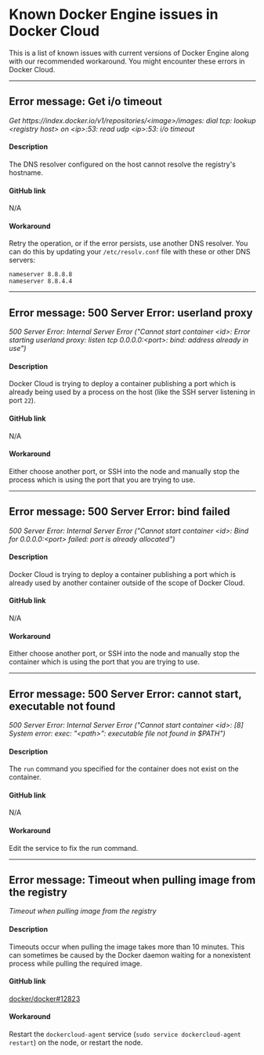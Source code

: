 <!--[metadata]>
+++
aliases = [
"/docker-cloud/faq/docker-errors-faq/"
]
title = "Known Issues in Docker Cloud"
description = "Known Docker Engine issues in Docker Cloud"
keywords = ["Engine, issues, troubleshoot"]
[menu.main]
parent="docker-cloud"
weight=50
+++
<![end-metadata]-->

# Known Docker Engine issues in Docker Cloud

This is a list of known issues with current versions of Docker Engine along with our recommended workaround. You might encounter these errors in Docker Cloud.

---

## Error message: Get i/o timeout

<!-- span tag prevents irritating autolinker from interpreting this as a link -->

*Get https<span></span>://index.docker.io/v1/repositories/\<image\>/images: dial tcp: lookup \<registry host> on \<ip>:53: read udp \<ip>:53: i/o timeout*

#### Description

The DNS resolver configured on the host cannot resolve the registry's hostname.

#### GitHub link

N/A

#### Workaround

Retry the operation, or if the error persists, use another DNS resolver. You can do this by updating your `/etc/resolv.conf` file with these or other DNS servers:

	nameserver 8.8.8.8
	nameserver 8.8.4.4

---

## Error message: 500 Server Error: userland proxy

*500 Server Error: Internal Server Error ("Cannot start container \<id>: Error starting userland proxy: listen tcp 0.0.0.0:\<port>: bind: address already in use")*

#### Description

Docker Cloud is trying to deploy a container publishing a port which is already being used by a process on the host (like the SSH server listening in port `22`).

#### GitHub link

N/A

#### Workaround

Either choose another port, or SSH into the node and manually stop the process which is using the port that you are trying to use.

---

## Error message: 500 Server Error: bind failed

*500 Server Error: Internal Server Error ("Cannot start container \<id>: Bind for 0.0.0.0:\<port> failed: port is already allocated")*

#### Description

Docker Cloud is trying to deploy a container publishing a port which is already used by another container outside of the scope of Docker Cloud.

#### GitHub link

N/A

#### Workaround

Either choose another port, or SSH into the node and manually stop the container which is using the port that you are trying to use.

---

## Error message: 500 Server Error: cannot start, executable not found

*500 Server Error: Internal Server Error ("Cannot start container \<id>: [8] System error: exec: "\<path>": executable file not found in $PATH")*

#### Description

The `run` command you specified for the container does not exist on the container.

#### GitHub link

N/A

#### Workaround

Edit the service to fix the run command.

---

## Error message: Timeout when pulling image from the registry

*Timeout when pulling image from the registry*

#### Description

Timeouts occur when pulling the image takes more than 10 minutes. This can sometimes be caused by the Docker daemon waiting for a nonexistent process while pulling the required image.

#### GitHub link

<a href="https://github.com/docker/docker/issues/12823" target="_blank">docker/docker#12823</a>

#### Workaround

Restart the `dockercloud-agent` service (`sudo service dockercloud-agent restart`) on the node, or restart the node.
